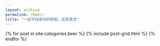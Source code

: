 ```yaml
---
layout: archive
permalink: /beer/
title: "一些不经意间的随笔，还有思念"
---
```


<div class="tiles">
{% for post in site.categories.beer %}
  {% include post-grid.html %}
{% endfor %}
</div><!-- /.tiles -->
